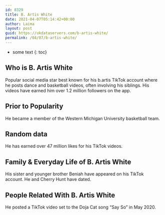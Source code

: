 ```yaml
---
id: 8329
title: B. Artis White
date: 2021-04-07T05:14:42+00:00
author: Laima
layout: post
guid: https://ukdataservers.com/b-artis-white/
permalink: /04/07/b-artis-white/
---
```


* some text
{: toc}


## Who is B. Artis White
                  
                  
                  
Popular social media star best known for his b.artis TikTok account where he posts dance and basketball videos, often involving his siblings. His videos have earned him over 1.2 million followers on the app. 
                  
              
            
              
            
                
                
                
## Prior to Popularity
                  
                  
                  
He became a member of the Western Michigan University basketball team. 
                  
              
            
              
            
                
                
                
## Random data
                  
                  
                  
He has earned over 47 million likes for his TikTok videos. 
                  
              
            
              
            
                
                
                
## Family & Everyday Life of B. Artis White
                  
                  
                  
His sister and younger brother Beniah have appeared on his TikTok account. He and Cherry Hunt have dated.
                  
              
            
              
            
                
                
                
## People Related With B. Artis White
                  
                  
                  
He posted a TikTok video set to the Doja Cat song &#8220;Say So&#8221; in May 2020. 
                  
              
            
              
            
                
              
            
              
              
            
            
              
            
          
          
          